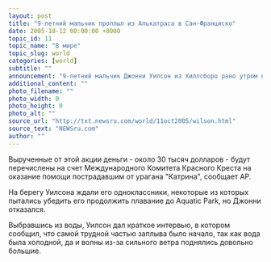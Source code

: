 ```yaml
---
layout: post
title: "9-летний мальчик проплыл из Алькатраса в Сан-Франциско"
date: 2005-10-12 00:00:00 +0000
topic_id: 11
topic_name: "В мире"
topic_slug: world
categories: [world]
subtitle: ""
announcement: "9-летний мальчик Джонни Уилсон из Хиллсборо рано утром в понедельник совершил заплыв из знаменитой тюрьмы Алькатрас в Сан-Франциско. На дистанцию в 2,25 км по волнующемуся проливу, в холодной воде и при довольно сильном ветре у него ушло меньше двух часов."
additional_content: ""
photo_filename: ""
photo_width: 0
photo_height: 0
photo_alt: ""
source_url: "http://txt.newsru.com/world/11oct2005/wilson.html"
source_text: "NEWSru.com"
author: ""
---
```

Вырученные от этой акции деньги - около 30 тысяч долларов - будут перечислены на счет Международного Комитета Красного Креста на оказание помощи пострадавшим от урагана "Катрина", сообщает АР.

На берегу Уилсона ждали его одноклассники, некоторые из которых пытались убедить его продолжить плавание до Aquatic Park, но Джонни отказался.

Выбравшись из воды, Уилсон дал краткое интервью, в котором сообщил, что самой трудной частью заплыва было начало, так как вода была холодной, да и волны из-за сильного ветра поднялись довольно большие.
